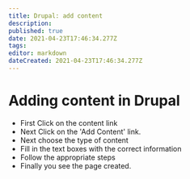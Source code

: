 ```yaml
---
title: Drupal: add content
description: 
published: true
date: 2021-04-23T17:46:34.277Z
tags: 
editor: markdown
dateCreated: 2021-04-23T17:46:34.277Z
---
```


# Adding  content in Drupal 

- First Click on the content link 
- Next Click on the 'Add Content' link.
- Next choose the  type of content
- Fill in the text boxes with the correct information
- Follow the appropriate steps
- Finally you see the page created.